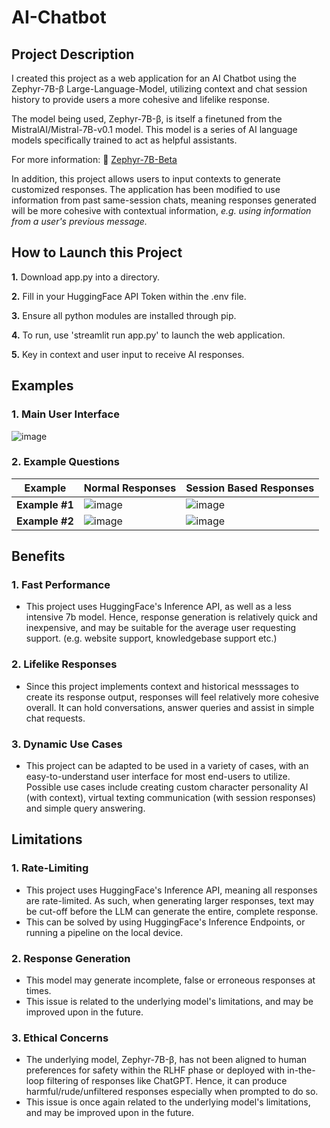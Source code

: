 # AI-Chatbot

## Project Description
I created this project as a web application for an AI Chatbot using the Zephyr-7B-β Large-Language-Model, utilizing context and chat session history to provide users a more cohesive and lifelike response.

The model being used, Zephyr-7B-β, is itself a finetuned from the MistralAI/Mistral-7B-v0.1 model. This model is a series of AI language models specifically trained to act as helpful assistants.

For more information: 🦾 [Zephyr-7B-Beta](https://huggingface.co/HuggingFaceH4/zephyr-7b-beta)

In addition, this project allows users to input contexts to generate customized responses. 
The application has been modified to use information from past same-session chats, meaning responses generated will be more cohesive with contextual information, _e.g. using information from a user's previous message._

## How to Launch this Project
**1.** Download app.py into a directory.
   
**2.** Fill in your HuggingFace API Token within the .env file.
   
**3.** Ensure all python modules are installed through pip.
   
**4.** To run, use 'streamlit run app.py' to launch the web application.
   
**5.** Key in context and user input to receive AI responses.

## Examples
### 1. Main User Interface
![image](https://github.com/VictorAuYeung/AI-Chatbot/assets/69711600/f5e0451a-dcfa-4df3-bbbe-0b6da9938ef7)



### 2. Example Questions


| Example | Normal Responses                    | Session Based Responses             |
| - | ----------------------------------- | ----------------------------------- |
| **Example #1** | ![image](https://github.com/VictorAuYeung/AI-Chatbot/assets/69711600/01cbddbe-8ffd-4a64-a547-ed38575ebc39) | ![image](https://github.com/VictorAuYeung/AI-Chatbot/assets/69711600/a8fe53e9-2c84-4535-9a6d-a1f6af4fddaf) |
| **Example #2** | ![image](https://github.com/VictorAuYeung/AI-Chatbot/assets/69711600/6b72d0e0-703b-4e68-b166-267c2f6f9e93) | ![image](https://github.com/VictorAuYeung/AI-Chatbot/assets/69711600/832548c7-599a-43ff-b7c8-4b6a7a8d1caa) |

## Benefits
### 1. Fast Performance
* This project uses HuggingFace's Inference API, as well as a less intensive 7b model. Hence, response generation is relatively quick and inexpensive, and may be suitable for the average user requesting support. (e.g. website support, knowledgebase support etc.)

### 2. Lifelike Responses
* Since this project implements context and historical messsages to create its response output, responses will feel relatively more cohesive overall. It can hold conversations, answer queries and assist in simple chat requests.

### 3. Dynamic Use Cases
* This project can be adapted to be used in a variety of cases, with an easy-to-understand user interface for most end-users to utilize. Possible use cases include creating custom character personality AI (with context), virtual texting communication (with session responses) and simple query answering.

## Limitations
### 1. Rate-Limiting
* This project uses HuggingFace's Inference API, meaning all responses are rate-limited. As such, when generating larger responses, text may be cut-off before the LLM can generate the entire, complete response.
* This can be solved by using HuggingFace's Inference Endpoints, or running a pipeline on the local device.

### 2. Response Generation
* This model may generate incomplete, false or erroneous responses at times.
* This issue is related to the underlying model's limitations, and may be improved upon in the future.

### 3. Ethical Concerns
* The underlying model, Zephyr-7B-β, has not been aligned to human preferences for safety within the RLHF phase or deployed with in-the-loop filtering of responses like ChatGPT. Hence, it can produce harmful/rude/unfiltered responses especially when prompted to do so.
* This issue is once again related to the underlying model's limitations, and may be improved upon in the future.
